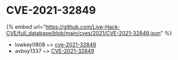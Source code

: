 # CVE-2021-32849
{% embed url="https://github.com/Live-Hack-CVE/full_database/blob/main/cves/2021/CVE-2021-32849.json" %}

* lowkey0808 ~> [cve-2021-32849](https://www.alice-snow.ru/2021/database/cve-2021-32849/cve-2021-32849-lowkey0808)
* avboy1337 ~> [CVE-2021-32849](https://www.alice-snow.ru/2021/database/cve-2021-32849/cve-2021-32849-avboy1337)